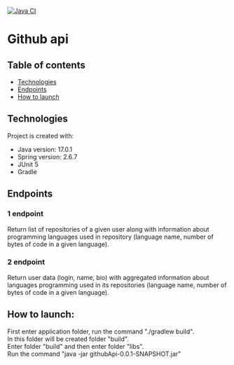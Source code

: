 [![Java CI](https://github.com/marcelmalewski/allegro-summer-experience-2022/actions/workflows/gradle.yml/badge.svg)](https://github.com/marcelmalewski/allegro-summer-experience-2022/actions/workflows/gradle.yml)

# Github api

## Table of contents
* [Technologies](#technologies)
* [Endpoints](#endpoints)
* [How to launch](#how-to-launch)
	
## Technologies
Project is created with:
* Java version: 17.0.1
* Spring version: 2.6.7
* JUnit 5
* Gradle

## Endpoints
### 1 endpoint
Return list of repositories of a given user along with information about programming languages used in repository
(language name, number of bytes of code in a given language).

### 2 endpoint
Return user data (login, name, bio) with aggregated information about languages
programming used in its repositories (language name, number of bytes of code in a given language).

## How to launch:
First enter application folder, run the command "./gradlew build".  
In this folder will be created folder "build".  
Enter folder "build" and then enter folder "libs".  
Run the command "java -jar githubApi-0.0.1-SNAPSHOT.jar"  
